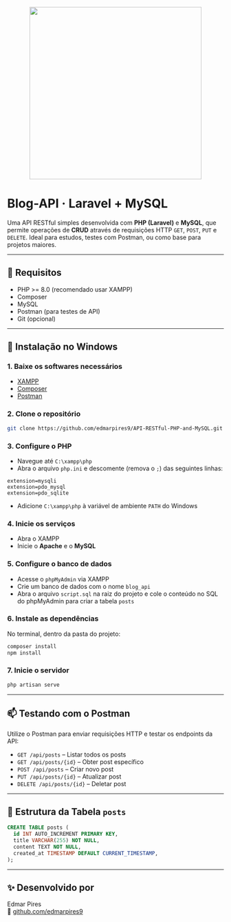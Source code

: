 <p align="center">
  <a href="https://laravel.com" target="_blank">
    <img src="https://raw.githubusercontent.com/laravel/art/master/logo-lockup/5%20SVG/2%20CMYK/1%20Full%20Color/laravel-logolockup-cmyk-red.svg" width="400">
  </a>
</p>

# Blog-API · Laravel + MySQL

Uma API RESTful simples desenvolvida com **PHP (Laravel)** e **MySQL**, que permite operações de **CRUD** através de requisições HTTP `GET`, `POST`, `PUT` e `DELETE`. Ideal para estudos, testes com Postman, ou como base para projetos maiores.

---

## 🧰 Requisitos

- PHP >= 8.0 (recomendado usar XAMPP)
- Composer
- MySQL
- Postman (para testes de API)
- Git (opcional)

---

## 🚀 Instalação no Windows

### 1. Baixe os softwares necessários

- [XAMPP](https://www.apachefriends.org/pt_br/download.html)
- [Composer](https://getcomposer.org/download/)
- [Postman](https://www.postman.com/downloads/)

### 2. Clone o repositório

```bash
git clone https://github.com/edmarpires9/API-RESTful-PHP-and-MySQL.git
```

### 3. Configure o PHP

- Navegue até `C:\xampp\php`
- Abra o arquivo `php.ini` e descomente (remova o `;`) das seguintes linhas:

```
extension=mysqli
extension=pdo_mysql
extension=pdo_sqlite
```

- Adicione `C:\xampp\php` à variável de ambiente `PATH` do Windows

### 4. Inicie os serviços

- Abra o XAMPP
- Inicie o **Apache** e o **MySQL**

### 5. Configure o banco de dados

- Acesse o `phpMyAdmin` via XAMPP
- Crie um banco de dados com o nome `blog_api`
- Abra o arquivo `script.sql` na raiz do projeto e cole o conteúdo no SQL do phpMyAdmin para criar a tabela `posts`

### 6. Instale as dependências

No terminal, dentro da pasta do projeto:

```bash
composer install
npm install
```

### 7. Inicie o servidor

```bash
php artisan serve
```

---

## 📫 Testando com o Postman

Utilize o Postman para enviar requisições HTTP e testar os endpoints da API:

- `GET /api/posts` – Listar todos os posts
- `GET /api/posts/{id}` – Obter post específico
- `POST /api/posts` – Criar novo post
- `PUT /api/posts/{id}` – Atualizar post
- `DELETE /api/posts/{id}` – Deletar post

---

## 🧪 Estrutura da Tabela `posts`

```sql
CREATE TABLE posts (
  id INT AUTO_INCREMENT PRIMARY KEY,
  title VARCHAR(255) NOT NULL,
  content TEXT NOT NULL,
  created_at TIMESTAMP DEFAULT CURRENT_TIMESTAMP,
);
```
  <!--updated_at TIMESTAMP DEFAULT CURRENT_TIMESTAMP ON UPDATE CURRENT_TIMESTAMP-->

---

## ✨ Desenvolvido por

Edmar Pires  
🔗 [github.com/edmarpires9](https://github.com/edmarpires9)